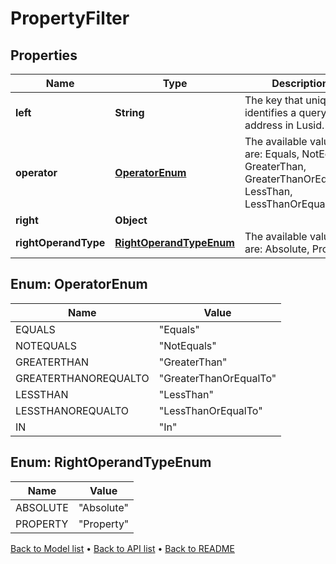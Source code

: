 

# PropertyFilter


## Properties

| Name | Type | Description | Notes |
|------------ | ------------- | ------------- | -------------|
|**left** | **String** | The key that uniquely identifies a queryable address in Lusid. |  [optional] |
|**operator** | [**OperatorEnum**](#OperatorEnum) | The available values are: Equals, NotEquals, GreaterThan, GreaterThanOrEqualTo, LessThan, LessThanOrEqualTo, In |  [optional] |
|**right** | **Object** |  |  [optional] |
|**rightOperandType** | [**RightOperandTypeEnum**](#RightOperandTypeEnum) | The available values are: Absolute, Property |  [optional] |



## Enum: OperatorEnum

| Name | Value |
|---- | -----|
| EQUALS | &quot;Equals&quot; |
| NOTEQUALS | &quot;NotEquals&quot; |
| GREATERTHAN | &quot;GreaterThan&quot; |
| GREATERTHANOREQUALTO | &quot;GreaterThanOrEqualTo&quot; |
| LESSTHAN | &quot;LessThan&quot; |
| LESSTHANOREQUALTO | &quot;LessThanOrEqualTo&quot; |
| IN | &quot;In&quot; |



## Enum: RightOperandTypeEnum

| Name | Value |
|---- | -----|
| ABSOLUTE | &quot;Absolute&quot; |
| PROPERTY | &quot;Property&quot; |



[Back to Model list](../README.md#documentation-for-models) &#8226; [Back to API list](../README.md#documentation-for-api-endpoints) &#8226; [Back to README](../README.md)


